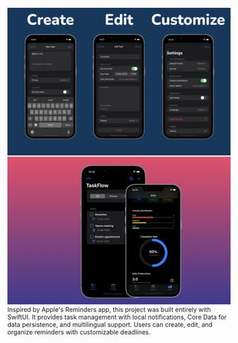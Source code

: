 ![Detail](./screenshots/detail.png)
![Start](./screenshots/start.png)
Inspired by Apple's Reminders app, this project was built entirely with SwiftUI. It provides task management with local notifications, Core Data for data persistence, and multilingual support. Users can create, edit, and organize reminders with customizable deadlines.
